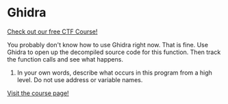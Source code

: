 # Ghidra

[Check out our free CTF Course!](https://academy.hoppersroppers.org/mod/page/view.php?id=996)

You probably don't know how to use Ghidra right now. That is fine. Use Ghidra to open up the decompiled source code for this function. Then track the function calls and see what happens.

1. In your own words, describe what occurs in this program from a high level. Do not use address or variable names. 


[Visit the course page!](https://academy.hoppersroppers.org/mod/assign/view.php?id=996)
